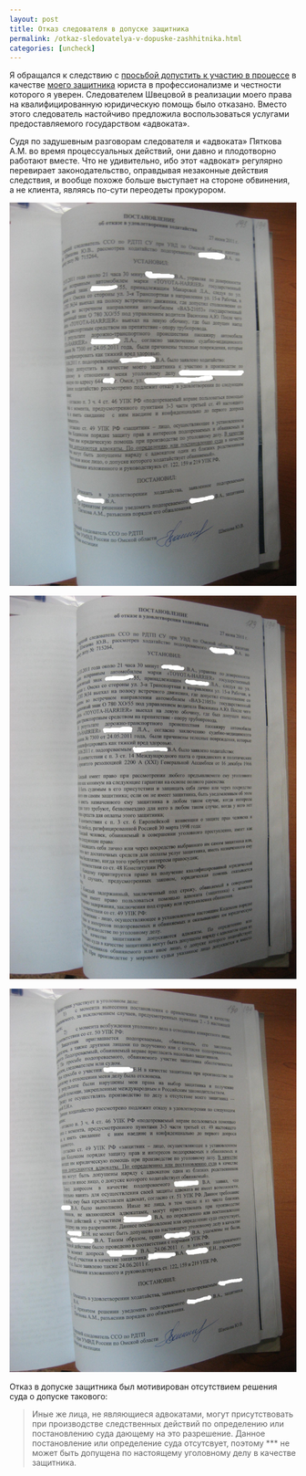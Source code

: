 ```yaml
---
layout: post
title: Отказ следователя в допуске защитника
permalink: /otkaz-sledovatelya-v-dopuske-zashhitnika.html
categories: [uncheck]
---
```


<p>Я обращался к следствию с <a href="/zayavlenie-o-dopuske-zashhitnika.html">просьбой допустить к участию в процессе</a> в качестве <a href="/zayavlenie-o-prekrashhenii-proizvodstva-a-otsutstvie-zashhitnika.html">моего защитника</a> юриста в профессионализме и честности которого я уверен. Следователем Швецовой в реализации моего права на квалифицированную юридическую помощь было отказано. Вместо этого следователь настойчиво предложила воспользоваться услугами предоставляемого государством &#171;адвоката&#187;. </p>
<p>Судя по задушевным разговорам следователя и &#171;адвоката&#187; Пяткова А.М. во время процессуальных действий, они давно и плодотворно работают вместе. Что не удивительно, ибо этот &#171;адвокат&#187; регулярно перевирает законодательство, оправдывая незаконные действия следствия, и вообще похоже больше выступает на стороне обвинения, а не клиента, являясь по-сути переодеты прокурором.</p>

![_config.yml](/images/uncheck/otkaz-sledovatelya-v-dopuske-zashhitnika-1.jpg)




![_config.yml](/images/uncheck/otkaz-sledovatelya-v-dopuske-zashhitnika-2.jpg)




![_config.yml](/images/uncheck/otkaz-sledovatelya-v-dopuske-zashhitnika-3.jpg)



Отказ в допуске защитника был мотивирован отсутствием решения суда о допуске такового:

<blockquote>
Иные же лица, не являющиеся адвокатами, могут присутствовать при производстве следственных действий по определению или постановлению суда дающему на это разрешение. Данное постановление или определение суда отсутсвует, поэтому *** не может быть допущена по настоящему уголовному делу в качестве защитника.
</blockquote>
